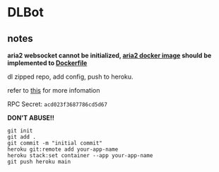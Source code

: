 # DLBot
## notes
**aria2 websocket cannot be initialized, [aria2 docker image](https://github.com/P3TERX/Aria2-Pro-Docker) should be implemented to [Dockerfile](/Dockerfile-build)**

dl zipped repo, add config, push to heroku.

refer to [this](https://github.com/gaowanliang/DownloadBot/blob/main/docs/DownloadBot_Guide_en.md) for more infomation

RPC Secret: ```acd023f3687786cd5d67```

**DON'T ABUSE!!**
```
git init
git add .
git commit -m "initial commit"
heroku git:remote add your-app-name
heroku stack:set container --app your-app-name
git push heroku main
```
